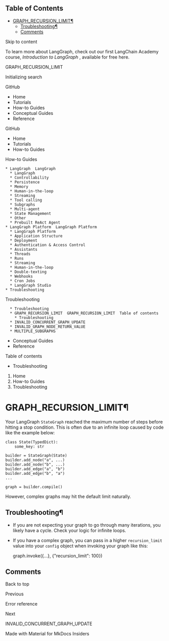 ## Table of Contents

- [GRAPH_RECURSION_LIMIT¶](#graph_recursion_limit)
  - [Troubleshooting¶](#troubleshooting)
  - [Comments](#comments)

Skip to content

To learn more about LangGraph, check out our first LangChain Academy course,
_Introduction to LangGraph_ , available for free here.

GRAPH_RECURSION_LIMIT

Initializing search

GitHub

  * Home 
  * Tutorials 
  * How-to Guides 
  * Conceptual Guides 
  * Reference 

GitHub

  * Home 
  * Tutorials 
  * How-to Guides 

How-to Guides

    * LangGraph  LangGraph 
      * LangGraph 
      * Controllability 
      * Persistence 
      * Memory 
      * Human-in-the-loop 
      * Streaming 
      * Tool calling 
      * Subgraphs 
      * Multi-agent 
      * State Management 
      * Other 
      * Prebuilt ReAct Agent 
    * LangGraph Platform  LangGraph Platform 
      * LangGraph Platform 
      * Application Structure 
      * Deployment 
      * Authentication & Access Control 
      * Assistants 
      * Threads 
      * Runs 
      * Streaming 
      * Human-in-the-loop 
      * Double-texting 
      * Webhooks 
      * Cron Jobs 
      * LangGraph Studio 
    * Troubleshooting 

Troubleshooting

      * Troubleshooting 
      * GRAPH_RECURSION_LIMIT  GRAPH_RECURSION_LIMIT  Table of contents 
        * Troubleshooting 
      * INVALID_CONCURRENT_GRAPH_UPDATE 
      * INVALID_GRAPH_NODE_RETURN_VALUE 
      * MULTIPLE_SUBGRAPHS 
  * Conceptual Guides 
  * Reference 

Table of contents

  * Troubleshooting 

  1. Home 
  2. How-to Guides 
  3. Troubleshooting 

# GRAPH_RECURSION_LIMIT¶

Your LangGraph `StateGraph` reached the maximum number of steps before hitting
a stop condition. This is often due to an infinite loop caused by code like
the example below:

    
    
    class State(TypedDict):
        some_key: str
    
    builder = StateGraph(State)
    builder.add_node("a", ...)
    builder.add_node("b", ...)
    builder.add_edge("a", "b")
    builder.add_edge("b", "a")
    ...
    
    graph = builder.compile()
    

However, complex graphs may hit the default limit naturally.

## Troubleshooting¶

  * If you are not expecting your graph to go through many iterations, you likely have a cycle. Check your logic for infinite loops.
  * If you have a complex graph, you can pass in a higher `recursion_limit` value into your `config` object when invoking your graph like this:

    
    
    graph.invoke({...}, {"recursion_limit": 100})
    

## Comments

Back to top

Previous

Error reference

Next

INVALID_CONCURRENT_GRAPH_UPDATE

Made with  Material for MkDocs Insiders